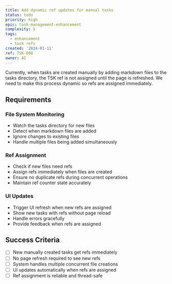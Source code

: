 ```yaml
---
title: Add dynamic ref updates for manual tasks
status: todo
priority: high
epic: task-management-enhancement
complexity: S
tags:
  - enhancement
  - task refs
created: '2024-01-11'
ref: TSK-098
owner: AI
---
```


Currently, when tasks are created manually by adding markdown files to the tasks directory, the TSK ref is not assigned until the page is refreshed. We need to make this process dynamic so refs are assigned immediately.

## Requirements

### File System Monitoring
- Watch the tasks directory for new files
- Detect when markdown files are added
- Ignore changes to existing files
- Handle multiple files being added simultaneously

### Ref Assignment
- Check if new files need refs
- Assign refs immediately when files are created
- Ensure no duplicate refs during concurrent operations
- Maintain ref counter state accurately

### UI Updates
- Trigger UI refresh when new refs are assigned
- Show new tasks with refs without page reload
- Handle errors gracefully
- Provide feedback when refs are assigned

## Success Criteria
- [ ] New manually created tasks get refs immediately
- [ ] No page refresh required to see new refs
- [ ] System handles multiple concurrent file creations
- [ ] UI updates automatically when refs are assigned
- [ ] Ref assignment is reliable and thread-safe 
